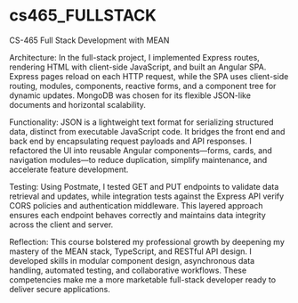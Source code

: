 # cs465_FULLSTACK
CS-465 Full Stack Development with MEAN


Architecture:
In the full-stack project, I implemented Express routes, rendering HTML with client-side JavaScript, and built an Angular SPA. Express pages reload on each HTTP request, while the SPA uses client-side routing, modules, components, reactive forms, and a component tree for dynamic updates. MongoDB was chosen for its flexible JSON-like documents and horizontal scalability.

Functionality:
JSON is a lightweight text format for serializing structured data, distinct from executable JavaScript code. It bridges the front end and back end by encapsulating request payloads and API responses. I refactored the UI into reusable Angular components—forms, cards, and navigation modules—to reduce duplication, simplify maintenance, and accelerate feature development.

Testing:
Using Postmate, I tested GET and PUT endpoints to validate data retrieval and updates, while integration tests against the Express API verify CORS policies and authentication middleware. This layered approach ensures each endpoint behaves correctly and maintains data integrity across the client and server.

Reflection:
This course bolstered my professional growth by deepening my mastery of the MEAN stack, TypeScript, and RESTful API design. I developed skills in modular component design, asynchronous data handling, automated testing, and collaborative workflows. These competencies make me a more marketable full-stack developer ready to deliver secure applications.
